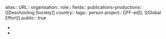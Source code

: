 alias::
URL::
organisation::
role::
fields::
publications-productions:: [[Deschooling Society]] 
country::
tags:: person
project:: [[FF-ed]], [[Global Effort]] 
public:: true

-
-